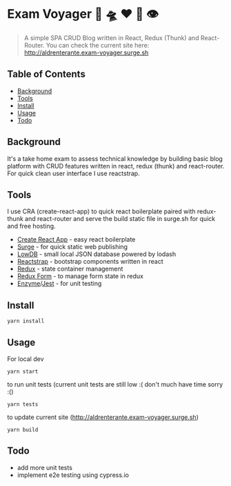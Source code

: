 # Exam Voyager 🚀 🛸 ❤ 👾 👁️
> A simple SPA CRUD Blog written in React, Redux (Thunk) and React-Router. You can check the current site here: <http://aldrenterante.exam-voyager.surge.sh>

## Table of Contents

* [Background](#background)
* [Tools](#Tools)
* [Install](#Install)
* [Usage](#Usage)
* [Todo](#Todo)

## Background
It's a take home exam to assess technical knowledge by building basic blog platform with CRUD features written in react, redux (thunk) and react-router. For quick clean user interface I use reactstrap.

## Tools
I use CRA (create-react-app) to quick react boilerplate paired with redux-thunk and react-router and serve the build static file in surge.sh for quick and free hosting.

* [Create React App](https://github.com/facebook/create-react-app) - easy react boilerplate
* [Surge](https://surge.sh/) - for quick static web publishing
* [LowDB](https://github.com/typicode/lowdb) - small local JSON database powered by lodash
* [Reactstrap](https://reactstrap.github.io/) - bootstrap components written in react
* [Redux](https://redux.js.org/) - state container management
* [Redux Form](https://redux-form.com/8.1.0/) - to manage form state in redux
* [Enzyme](https://airbnb.io/enzyme/)/[Jest](https://jestjs.io/) - for unit testing
## Install
```
yarn install
```

## Usage

For local dev
```
yarn start
```

to run unit tests (current unit tests are still low :( don't much have time sorry :()
```
yarn tests
```

to update current site (<http://aldrenterante.exam-voyager.surge.sh>)
```
yarn build
```

## Todo
- add more unit tests
- implement e2e testing using cypress.io